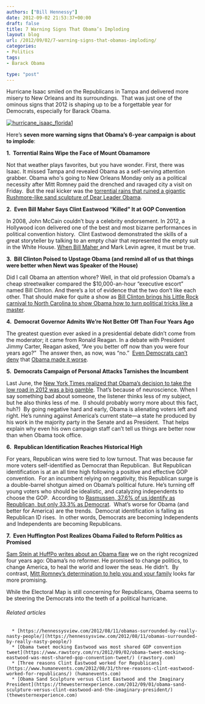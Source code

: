 ```yaml
---
authors: ["Bill Hennessy"]
date: 2012-09-02 21:53:37+00:00
draft: false
title: 7 Warning Signs That Obama’s Imploding
layout: blog
url: /2012/09/02/7-warning-signs-that-obamas-imploding/
categories:
- Politics
tags:
- Barack Obama

type: "post"
---
```


Hurricane Isaac smiled on the Republicans in Tampa and delivered more misery to New Orleans and its surroundings.  That was just one of the ominous signs that 2012 is shaping up to be a forgettable year for Democrats, especially for Barack Obama.

[![hurricane_isaac_florida1](https://ludicrite.files.wordpress.com/2012/09/hurricane_isaac_florida1_thumb.jpg)
](https://ludicrite.files.wordpress.com/2012/09/hurricane_isaac_florida1.jpg)

Here’s **seven more warning signs that Obama’s 6-year campaign is about to implode**:

**1.  Torrential Rains Wipe the Face of Mount Obamamore**

Not that weather plays favorites, but you have wonder. First, there was Isaac. It missed Tampa and revealed Obama as a self-serving attention grabber. Obama who's going to New Orleans Monday only as a political necessity after Mitt Romney paid the drenched and ravaged city a visit on Friday.  But the real kicker was the [torrential rains that ruined a gigantic Rushmore-like sand sculpture of Dear Leader Obama](https://www.washingtontimes.com/blog/inside-politics/2012/sep/1/rains-wash-away-mount-obama/).

**2.  Even Bill Maher Says Clint Eastwood “Killed” It at GOP Convention**

In 2008, John McCain couldn’t buy a celebrity endorsement. In 2012, a Hollywood icon delivered one of the best and most bizarre performances in political convention history.  Clint Eastwood demonstrated the skills of a great storyteller by talking to an empty chair that represented the empty suit in the White House. [When Bill Maher ](https://www.politico.com/blogs/click/2012/09/bill-maher-eastwood-killed-it-134038.html)and Mark Levin agree, it must be true.

**3.  Bill Clinton Poised to Upstage Obama (and remind all of us that things were better when Newt was Speaker of the House)**

Did I call Obama an attention whore? Well, in that old profession Obama’s a cheap streetwalker compared the $10,000-an-hour “executive escort” named Bill Clinton. And there’s a lot of evidence that the two don’t like each other. That should make for quite a show as [Bill Clinton brings his Little Rock carnival to North Carolina to show Obama how to turn political tricks like a master](https://www.nypost.com/p/news/opinion/opedcolumnists/how_clinton_plans_to_upstage_the_2FwMFHFfkOGNT8OfwaFkmO).

**4.  Democrat Governor Admits We’re Not Better Off Than Four Years Ago**

The greatest question ever asked in a presidential debate didn’t come from the moderator; it came from Ronald Reagan. In a debate with President Jimmy Carter, Reagan asked, “Are you better off now than you were four years ago?”  The answer then, as now, was “no.”  [Even Democrats can’t deny](https://thehill.com/video/campaign/247109-dem-gov-omalley-voters-not-better-off-than-four-years-ago) that [Obama made it worse](https://www.peggynoonan.com/article.php?article=576).

**5.  Democrats Campaign of Personal Attacks Tarnishes the Incumbent**

Last June, the [New York Times realized that Obama’s decision to take the low road in 2012 was a big gamble](https://www.nytimes.com/2012/07/29/us/politics/obama-campaign-takes-gamble-in-going-negative.html?pagewanted=all). That’s because of neuroscience. When I say something bad about someone, the listener thinks less of my subject, but he also thinks less of me.  (I should probably worry more about this fact, huh?)  By going negative hard and early, Obama is alienating voters left and right. He’s running against America’s current state—a state he produced by his work in the majority party in the Senate and as President.  That helps explain why even his own campaign staff can’t tell us things are better now than when Obama took office.

**6.  Republican Identification Reaches Historical High**

For years, Republican wins were tied to low turnout. That was because far more voters self-identified as Democrat than Republican.  But Republican identification is at an all time high following a positive and effective GOP convention.  For an incumbent relying on negativity, this Republican surge is a double-barrel shotgun aimed on Obama’s political future. He’s turning off young voters who should be idealistic, and catalyzing independents to choose the GOP.  According to [Rasmussen, 37.6% of us identify as Republican, but only 33.3% as Democrat](https://www.rasmussenreports.com/public_content/politics/mood_of_america/partisan_trends).  What’s worse for Obama (and better for America) are the trends.  Democrat identification is falling as Republican ID rises.  In other words, Democrats are becoming Independents and Independents are becoming Republicans.

**7.  Even Huffington Post Realizes Obama Failed to Reform Politics as Promised**

[Sam Stein at HuffPo writes about an Obama flaw](https://www.huffingtonpost.com/2012/09/02/barack-obama-politics_n_1847947.html) we on the right recognized four years ago: Obama’s no reformer. He promised to change politics, to change America, to heal the world and lower the seas. He didn’t.  By contrast, [Mitt Romney’s determination to help you and your family](https://freebeacon.com/five-great-lines-from-romneys-speech/) looks far more promising.

While the Electoral Map is still concerning for Republicans, Obama seems to be steering the Democrats into the teeth of a political hurricane.


###### Related articles





	  * [https://hennessysview.com/2012/08/11/obamas-surrounded-by-really-nasty-people/](https://hennessysview.com/2012/08/11/obamas-surrounded-by-really-nasty-people/)
	  * [Obama tweet mocking Eastwood was most shared GOP convention tweet](https://www.rawstory.com/rs/2012/09/02/obama-tweet-mocking-eastwood-was-most-shared-gop-convention-tweet/) (rawstory.com)
	  * [Three reasons Clint Eastwood worked for Republicans](https://www.humanevents.com/2012/08/31/three-reasons-clint-eastwood-worked-for-republicans/) (humanevents.com)
	  * [Obama Sand Sculpture versus Clint Eastwood and the Imaginary President](https://thewesternexperience.com/2012/09/01/obama-sand-sculpture-versus-clint-eastwood-and-the-imaginary-president/) (thewesternexperience.com)

